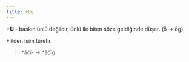```yaml
---
title: +Ug
---
```

**+U&#32;**- baskın ünlü değildir, ünlü ile biten söze geldiğinde düşer. (ȫ -> ȫg)

Fiilden isim türetir.

> \*āčï- -> \*āčïg